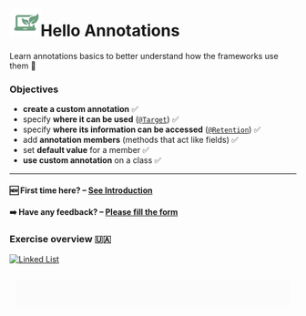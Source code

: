 # <img src="https://raw.githubusercontent.com/bobocode-projects/resources/master/image/logo_transparent_background.png" height=50/>Hello Annotations
Learn annotations basics to better understand how the frameworks use them 💪

### Objectives

* **create a custom annotation** ✅
* specify **where it can be used** ([`@Target`](https://docs.oracle.com/en/java/javase/11/docs/api/java.base/java/lang/annotation/Target.html)) ✅
* specify **where its information can be accessed** ([`@Retention`](https://docs.oracle.com/en/java/javase/11/docs/api/java.base/java/lang/annotation/Retention.html)) ✅
* add **annotation members** (methods that act like fields) ✅
* set **default value** for a member ✅
* **use custom annotation** on a class ✅

---
#### 🆕 First time here? – [See Introduction](https://github.com/bobocode-projects/java-fundamentals-exercises/tree/main/0-0-intro#introduction)
#### ➡️ Have any feedback? – [Please fill the form ](https://forms.gle/UADe1YKHiFVXQJLF8)

### Exercise overview 🇺🇦
[![Linked List](https://yt-embed.herokuapp.com/embed?v=KF1H2EOCdD4)](https://youtu.be/KF1H2EOCdD4)

##
<div align="center"><img src="https://raw.githubusercontent.com/bobocode-projects/resources/master/animation/GitHub%20Star_3.gif" height=50/></div>
